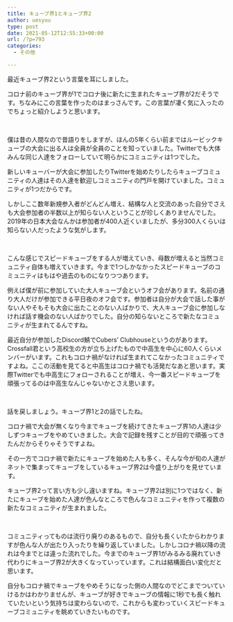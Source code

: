 ```yaml
---
title: キューブ界1とキューブ界2
author: uesyuu
type: post
date: 2021-05-12T12:55:33+00:00
url: /?p=793
categories:
  - その他

---
```

<p class="p3">
  最近キューブ界2という言葉を耳にしました。
</p>

<p class="p3">
  コロナ前のキューブ界が1でコロナ後に新たに生まれたキューブ界が2だそうです。ちなみにこの言葉を作ったのはまっさんです。この言葉が凄く気に入ったのでちょっと紹介しようと思います。
</p>

&nbsp;

<p class="p3">
  僕は昔の人間なので昔語りをしますが、ほんの5年くらい前まではルービックキューブの大会に出る人は全員が全員のことを知っていました。Twitterでも大体みんな同じ人達をフォローしていて明らかにコミュニティは1つでした。
</p>

<p class="p3">
  新しいキューバーが大会に参加したりTwitterを始めたりしたらキューブコミュニティの人達はその人達を歓迎しコミュニティの門戸を開けていました。コミュニティが1つだからです。
</p>

<p class="p3">
  しかしここ数年新規参入者がどんどん増え、結構な人と交流のあった自分でさえも大会参加者の半数以上が知らない人ということが珍しくありませんでした。2019年の日本大会なんかは参加者が400人近くいましたが、多分300人くらいは知らない人だったような気がします。
</p>

&nbsp;

<p class="p3">
  こんな感じでスピードキューブをする人が増えていき、母数が増えると当然コミュニティ自体も増えていきます。今まで1つしかなかったスピードキューブのコミュニティはもはや過去のものになりつつあります。
</p>

<p class="p3">
  例えば僕が前に参加していた大人キューブ会というオフ会があります。名前の通り大人だけが参加できる平日夜のオフ会です。参加者は自分が大会で話した事がない人やそもそも大会に出たことのない人ばかりで、大人キューブ会に参加しなければ話す機会のない人ばかりでした。自分の知らないところで新たなコミュニティが生まれてるんですね。
</p>

<p class="p3">
  最近自分が参加したDiscord鯖でCubers&#8217; Clubhouseというのがあります。Crossfall君という高校生の方が立ち上げたもので中高生を中心に60人くらいメンバーがいます。これもコロナ禍がなければ生まれてこなかったコミュニティですよね。ここの活動を見てると中高生はコロナ禍でも活発だなあと思います。実際Twitterでも中高生にフォローされることが増え、今一番スピードキューブを頑張ってるのは中高生なんじゃないかとさえ思います。
</p>

&nbsp;

<p class="p3">
  話を戻しましょう。キューブ界1と2の話でしたね。
</p>

<p class="p3">
  コロナ禍で大会が無くなり今までキューブを続けてきたキューブ界1の人達は少しずつキューブをやめていきました。大会で記録を残すことが目的で頑張ってきたんだからそりゃそうですよね。
</p>

<p class="p3">
  その一方でコロナ禍で新たにキューブを始めた人も多く、そんな今が旬の人達がネットで集まってキューブをしているキューブ界2は今盛り上がりを見せています。
</p>

<p class="p3">
  キューブ界2って言い方も少し違いますね。キューブ界2は別に1つではなく、新たにキューブを始めた人達が色んなところで色んなコミュニティを作って複数の新たなコミュニティが生まれました。
</p>

&nbsp;

<p class="p3">
  コミュニティってものは流行り廃りのあるもので、自分も長くいたからわかりますが色んな人が出たり入ったりを繰り返していました。しかしコロナ禍以降の流れは今までとは違った流れでした。今までのキューブ界1がみるみる廃れていき代わりにキューブ界2が大きくなっていっています。これは結構面白い変化だと思います。
</p>

<p class="p4">
  自分もコロナ禍でキューブをやめそうになった側の人間なのでどこまでついていけるかはわかりませんが、キューブが好きでキューブの情報に<span class="s1">1</span>秒でも長く触れていたいという気持ちは変わらないので、これからも変わっていくスピードキューブコミュニティを眺めていきたいものです。
</p>
